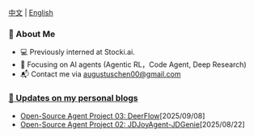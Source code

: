 [中文](https://github.com/yc-2027/yc-2027/blob/main/ZH_CN_README.md) | [English](#awesome-ai-agents)

<!--
**Omari-00/Omari-00** is a ✨ _special_ ✨ repository because its `README.md` (this file) appears on your GitHub profile.

Here are some ideas to get you started:

- 🔭 I’m currently working on ...
- 🌱 I’m currently learning ...
- 👯 I’m looking to collaborate on ...
- 🤔 I’m looking for help with ...
- 💬 Ask me about ...
- 📫 How to reach me: ...
- 😄 Pronouns: ...
- ⚡ Fun fact: ...
emojis: https://gist.github.com/roachhd/1f029bd4b50b8a524f3c
-->

<!-- README.md -->

### 🌟 About Me
* 💻 Previously interned at Stocki.ai.
* 🔬 Focusing on AI agents (Agentic RL，Code Agent, Deep Research)
* 📬 Contact me via augustuschen00@gmail.com


### [📕  Updates on my personal blogs](https://pablochen.notion.site/Pablo-s-Blog-28843e104f73808b986bde032d979e56)
* [Open-Source Agent Project 03: DeerFlow](https://yc-2027.github.io/posts/2025/09/08/Open-Source-Agent-Project-03-DeerFlow.html)[2025/09/08]
* [Open-Source Agent Project 02: JDJoyAgent-JDGenie](https://yc-2027.github.io/posts/2025/08/22/Open-Source-Agent-Project-02-JDJoyAgent-JDGenie.html)[2025/08/22]


